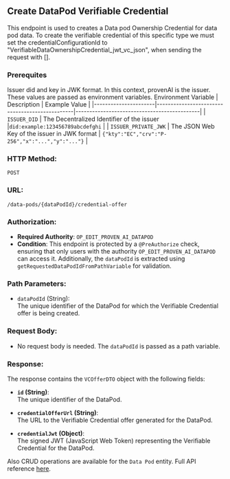 ## Create DataPod Verifiable Credential
This endpoint is used to creates a Data pod Ownership Credential for data pod data. To create the verifiable credential of this specific type we must set the  credentialConfigurationId to "VerifiableDataOwnershipCredential_jwt_vc_json", when sending the request with [].

### Prerequites
Issuer did and key in JWK format. In this context, provenAI is the issuer. These values are passed as environment variables.
 Environment Variable | Description                                    | Example Value                               |
|----------------------|------------------------------------------------|---------------------------------------------|
| `ISSUER_DID`         | The Decentralized Identifier of the issuer     |`did:example:123456789abcdefghi`            |
| `ISSUER_PRIVATE_JWK`     | The JSON Web Key of the issuer in JWK format   | `{"kty":"EC","crv":"P-256","x":"...","y":"..."}` |


### **HTTP Method:**
`POST`

### **URL:**
`/data-pods/{dataPodId}/credential-offer`

### **Authorization:**
- **Required Authority**: `OP_EDIT_PROVEN_AI_DATAPOD`
- **Condition**: This endpoint is protected by a `@PreAuthorize` check, ensuring that only users with the authority `OP_EDIT_PROVEN_AI_DATAPOD` can access it. Additionally, the `dataPodId` is extracted using `getRequestedDataPodIdFromPathVariable` for validation.

### **Path Parameters:**
- `dataPodId` (String):  
  The unique identifier of the DataPod for which the Verifiable Credential offer is being created. 

### **Request Body:**
- No request body is needed. The `dataPodId` is passed as a path variable.

### **Response:**

The response contains the `VCOfferDTO` object with the following fields:

- **`id` (String)**:  
  The unique identifier of the DataPod.

- **`credentialOfferUrl` (String)**:  
  The URL to the Verifiable Credential offer generated for the DataPod.

- **`credentialJwt` (Object)**:  
  The signed JWT (JavaScript Web Token) representing the Verifiable Credential for the DataPod.


Also CRUD operations are available for the `Data Pod` entity. Full API reference [here](https://dev.proven-ai.ctrlspace.dev/proven-ai/api/v1/swagger-ui/index.html#/Data%20Pods).
